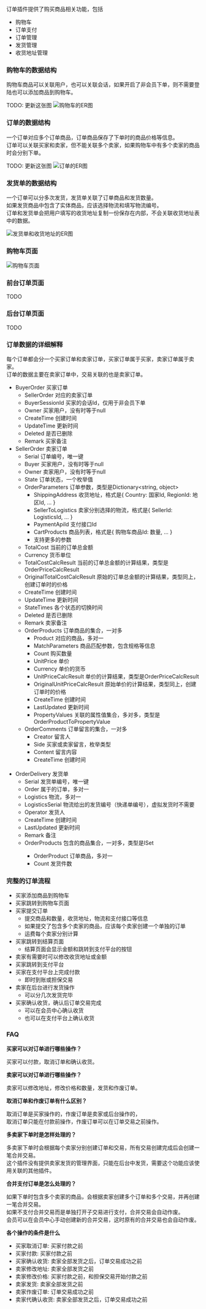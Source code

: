 订单插件提供了购买商品相关功能，包括<br/>

- 购物车
- 订单支付
- 订单管理
- 发货管理
- 收货地址管理

### 购物车的数据结构

购物车商品可以关联用户，也可以关联会话，如果开启了非会员下单，则不需要登陆也可以添加商品到购物车。<br/>

TODO: 更新这张图
![购物车的ER图](../img/er_cart_product.jpg)

### 订单的数据结构

一个订单对应多个订单商品，订单商品保存了下单时的商品价格等信息。<br/>
订单可以关联买家和卖家，但不能关联多个卖家，如果购物车中有多个卖家的商品时会分别下单。<br/>

TODO: 更新这张图
![订单的ER图](../img/er_order.jpg)

### 发货单的数据结构

一个订单可以分多次发货，发货单关联了订单商品和发货数量。<br/>
如果发货商品中包含了实体商品，应该选择物流和填写物流编号。<br/>
订单和发货单会把用户填写的收货地址复制一份保存在内部，不会关联收货地址表中的数据。<br/>

![发货单和收货地址的ER图](../img/er_delivery.jpg)

### 购物车页面

![购物车页面](../img/cart.jpg)

### 前台订单页面

TODO

### 后台订单页面

TODO

### 订单数据的详细解释

每个订单都会分一个买家订单和卖家订单，买家订单属于买家，卖家订单属于卖家。<br/>
订单的数据主要在卖家订单中，交易关联的也是卖家订单。<br/>

- BuyerOrder 买家订单
	- SellerOrder 对应的卖家订单
	- BuyerSessionId 买家的会话Id，仅用于非会员下单
	- Owner 买家用户，没有时等于null
	- CreateTime 创建时间
	- UpdateTime 更新时间
	- Deleted 是否已删除
	- Remark 买家备注
- SellerOrder 卖家订单
	- Serial 订单编号，唯一键
	- Buyer 买家用户，没有时等于null
	- Owner 卖家用户，没有时等于null
	- State 订单状态，一个枚举值
	- OrderParameters 订单参数，类型是Dictionary<string, object>
		- ShippingAddress 收货地址，格式是{ Country: 国家Id, RegionId: 地区Id, ... }
		- SellerToLogistics 卖家分别选择的物流，格式是{ SellerId: LogisticsId, ... }
		- PaymentApiId 支付接口Id
		- CartProducts 商品列表，格式是{ 购物车商品Id: 数量, ... }
		- 支持更多的参数
	- TotalCost 当前的订单总金额
	- Currency 货币单位
	- TotalCostCalcResult 当前的订单总金额的计算结果，类型是OrderPriceCalcResult
	- OriginalTotalCostCalcResult 原始的订单总金额的计算结果，类型同上，创建订单时的价格
	- CreateTime 创建时间
	- UpdateTime 更新时间
	- StateTimes 各个状态的切换时间
	- Deleted 是否已删除
	- Remark 卖家备注
	- OrderProducts 订单商品的集合，一对多
		- Product 对应的商品，多对一
		- MatchParameters 商品匹配参数，包含规格等信息
		- Count 购买数量
		- UnitPrice 单价
		- Currency 单价的货币
		- UnitPriceCalcResult 单价的计算结果，类型是OrderPriceCalcResult
		- OriginalUnitPriceCalcResult 原始单价的计算结果，类型同上，创建订单时的价格
		- CreateTime 创建时间
		- LastUpdated 更新时间
		- PropertyValues 关联的属性值集合，多对多，类型是OrderProductToPropertyValue
	- OrderComments 订单留言的集合，一对多
		- Creator 留言人
		- Side 买家或卖家留言，枚举类型
		- Content 留言内容
		- CreateTime 创建时间
<br/><br/>
- OrderDelivery 发货单
	- Serial 发货单编号，唯一键
	- Order 属于的订单，多对一
	- Logistics 物流，多对一
	- LogisticsSerial 物流给出的发货编号（快递单编号），虚拟发货时不需要
	- Operator 发货人
	- CreateTime 创建时间
	- LastUpdated 更新时间
	- Remark 备注
	- OrderProducts 包含的商品集合，一对多，类型是ISet<OrderDeliveryToOrderProduct>
		- OrderProduct 订单商品，多对一
		- Count 发货件数

### 完整的订单流程

- 买家添加商品到购物车
- 买家跳转到购物车页面
- 买家提交订单
	- 提交商品和数量，收货地址，物流和支付接口等信息
	- 如果提交了包含多个卖家的商品，应该每个卖家创建一个单独的订单
	- 运费每个卖家分别计算
- 买家跳转到结算页面
	- 结算页面会显示金额和跳转到支付平台的按钮
- 卖家有需要时可以修改收货地址或金额
- 买家跳转到支付平台
- 买家在支付平台上完成付款
	- 即时到账或担保交易
- 卖家在后台进行发货操作
	- 可以分几次发货完毕
- 买家确认收货，确认后订单交易完成
	- 可以在会员中心确认收货
	- 也可以在支付平台上确认收货

### FAQ

**买家可以对订单进行哪些操作？**

买家可以付款，取消订单和确认收货。

**卖家可以对订单进行哪些操作？**

卖家可以修改地址，修改价格和数量，发货和作废订单。

**取消订单和作废订单有什么区别？**

取消订单是买家操作的，作废订单是卖家或后台操作的，<br/>
取消订单只能在付款前操作，作废订单可以在订单交易之前操作。<br/>

**多卖家下单时是怎样处理的？**

多卖家下单时会根据每个卖家分别创建订单和交易，所有交易创建完成后会创建一笔合并交易。<br/>
这个插件没有提供卖家发货的管理界面，只能在后台中发货，需要这个功能应该使用关联的其他插件。<br/>

**合并支付订单是怎么处理的？**

如果下单时包含多个卖家的商品，会根据卖家创建多个订单和多个交易，并再创建一笔合并交易。<br/>
如果不支付合并交易而是单独打开子交易进行支付，合并交易会自动作废。<br/>
会员可以在会员中心手动创建新的合并交易，这时原有的合并交易也会自动作废。<br/>

**各个操作的条件是什么**

- 买家取消订单: 买家付款之前
- 买家付款: 买家付款之前
- 买家确认收货: 卖家全部发货之后，订单交易成功之前
- 卖家修改地址: 卖家全部发货之前
- 卖家修改价格: 买家付款之前，和担保交易开始付款之前
- 卖家发货: 卖家全部发货之前
- 卖家作废订单: 订单交易成功之前
- 卖家代确认收货: 卖家全部发货之后，订单交易成功之前
